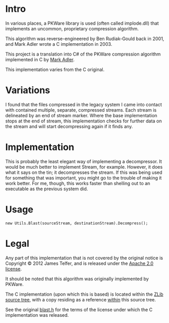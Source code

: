 # Intro

In various places, a PKWare library is used (often called implode.dll)
that implements an uncommon, proprietary compression algorithm.

This algorithm was reverse-engineered by Ben Rudiak-Gould back in 2001, and 
Mark Adler wrote a C implementation in 2003.

This project is a translation into C# of the PKWare compression algorithm 
implemented in C by [Mark Adler](https://github.com/madler/). 

This implementation varies from the C original. 

# Variations

I found that the files compressed in the legacy system I came into contact with
contained multiple, separate, compressed streams. Each stream is delineated by
an end of stream marker. Where the base implementation stops at the end of stream,
this implementation checks for further data on the stream and will start
decompressing again if it finds any.

# Implementation

This is probably the least elegant way of implementing a decompressor. It would
be much better to implement Stream, for example. However, it does what it says
on the tin; it decompresses the stream. If this was being used for something
that was important, you might go to the trouble of making it work better. For
me, though, this works faster than shelling out to an executable as the previous system did.

# Usage

    new Utils.Blast(sourceStream, destinationStream).Decompress();

# Legal

Any part of this implementation that is not covered by the original
notice is Copyright &copy; 2012 James Telfer, and is released under the 
[Apache 2.0 license](http://www.apache.org/licenses/LICENSE-2.0.html).

It should be noted that this algorithm was originally implemented by
PKWare.
 
The C implementation (upon which this is based) is located 
within the [ZLib source tree](https://github.com/madler/zlib/blob/master/contrib/blast/),
with a copy residing as a reference [within](https://github.com/jamestelfer/Blast/blob/master/Blast/reference-code/) this source tree.

See the original [blast.h](https://github.com/madler/zlib/blob/master/contrib/blast/blast.h)
for the terms of the license under which the C implementation was released.
